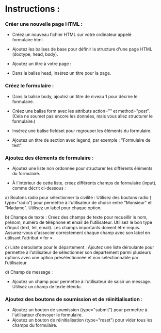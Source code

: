 # Instructions :

### Créer une nouvelle page HTML :

- Créez un nouveau fichier HTML sur votre ordinateur appelé formulaire.html.

- Ajoutez les balises de base pour définir la structure d'une page HTML (doctype, head, body).

- Ajoutez un titre à votre page :

-  Dans la balise head, insérez un titre pour la page.

### Créez le formulaire :

- Dans la balise body, ajoutez un titre de niveau 1 pour décrire le formulaire.

- Créez une balise form avec les attributs action="" et method="post". (Cela ne soumet pas encore les données, mais vous allez structurer le formulaire.)

- Insérez une balise fieldset pour regrouper les éléments du formulaire.

- Ajoutez un titre de section avec legend, par exemple : "Formulaire de test".

### Ajoutez des éléments de formulaire :

- Ajoutez une liste non ordonnée pour structurer les différents éléments du formulaire.

- À l'intérieur de cette liste, créez différents champs de formulaire (input), comme décrit ci-dessous :

a) Boutons radio pour sélectionner la civilité :
Utilisez des boutons radio ( type="radio") pour permettre à l'utilisateur de choisir entre "Monsieur" et "Madame".
Utilisez un label pour chaque option.

b) Champs de texte :
Créez des champs de texte pour recueillir le nom, prénom, numéro de téléphone et email de l'utilisateur. Utilisez le bon type d'input (text, tel, email). Les champs importants doivent être requis.
Assurez-vous d'associer correctement chaque champ avec son label en utilisant l'attribut « for ».

c) Liste déroulante pour le département :
Ajoutez une liste déroulante pour permettre à l'utilisateur de sélectionner son département parmi plusieurs options avec une option présélectionnée et non sélectionnable par l’utilisateur.

d) Champ de message :

- Ajoutez un champ pour permettre à l'utilisateur de saisir un message. Utilisez un champ de texte étendu.

### Ajoutez des boutons de soumission et de réinitialisation :
- Ajoutez un bouton de soumission (type="submit") pour permettre à l'utilisateur d'envoyer le formulaire.
- Ajoutez un bouton de réinitialisation (type="reset") pour vider tous les champs du formulaire.